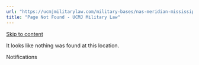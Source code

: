```yaml
---
url: "https://ucmjmilitarylaw.com/military-bases/nas-meridian-mississippi-military-defense-lawyer-ucmj-legal-guide/%7Blocation14"
title: "Page Not Found - UCMJ Military Law"
---
```


[Skip to content](https://ucmjmilitarylaw.com/military-bases/nas-meridian-mississippi-military-defense-lawyer-ucmj-legal-guide/%7Blocation14#content)

It looks like nothing was found at this location.

Notifications